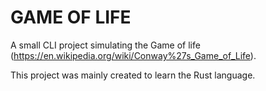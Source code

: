 # GAME OF LIFE
A small CLI project simulating the Game of life (https://en.wikipedia.org/wiki/Conway%27s_Game_of_Life).


This project was mainly created to learn the Rust language.
